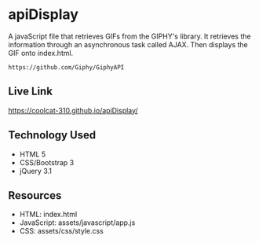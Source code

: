 # apiDisplay
A javaScript file that retrieves GIFs from the GIPHY's library. It retrieves the 
information through an asynchronous task called AJAX. Then displays the GIF onto 
index.html. 

```
https://github.com/Giphy/GiphyAPI
```
## Live Link
https://coolcat-310.github.io/apiDisplay/


## Technology Used

- HTML 5
- CSS/Bootstrap 3
- jQuery 3.1


## Resources
- HTML:         index.html
- JavaScript:   assets/javascript/app.js
- CSS:          assets/css/style.css
